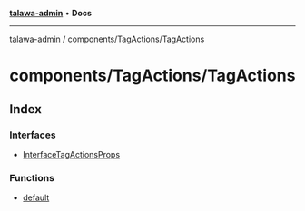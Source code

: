 [**talawa-admin**](../../../README.md) • **Docs**

***

[talawa-admin](../../../modules.md) / components/TagActions/TagActions

# components/TagActions/TagActions

## Index

### Interfaces

- [InterfaceTagActionsProps](interfaces/InterfaceTagActionsProps.md)

### Functions

- [default](functions/default.md)
